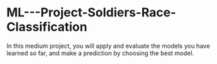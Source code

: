 # ML---Project-Soldiers-Race-Classification
In this medium project, you will apply and evaluate the models you have learned so far, and make a prediction by choosing the best model.
